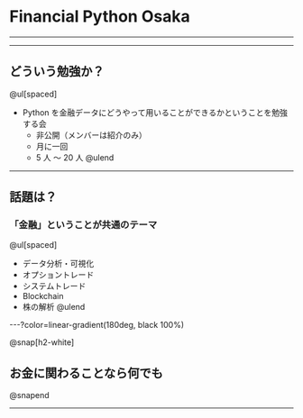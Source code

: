 # Financial Python Osaka 

---



---

## どういう勉強か？

@ul[spaced]
- Python を金融データにどうやって用いることができるかということを勉強する会
  - 非公開（メンバーは紹介のみ）
  - 月に一回
  - 5 人 〜 20 人
@ulend

---

## 話題は？

### 「金融」ということが共通のテーマ

@ul[spaced]
- データ分析・可視化
- オプショントレード
- システムトレード
- Blockchain
- 株の解析
@ulend

---?color=linear-gradient(180deg, black 100%)

@snap[h2-white]
## お金に関わることなら何でも
@snapend



---

